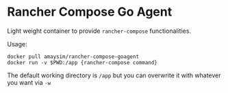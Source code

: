 # Rancher Compose Go Agent

Light weight container to provide `rancher-compose` functionalities.

Usage:

    docker pull amaysim/rancher-compose-goagent
    docker run -v $PWD:/app {rancher-compose command}

The default working directory is `/app` but you can overwrite it with whatever you want via `-w` 